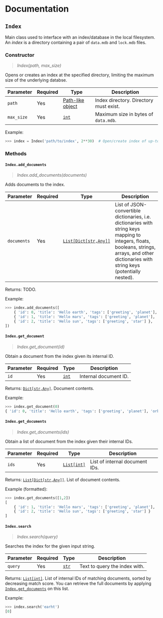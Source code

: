 # Documentation

## `Index`

Main class used to interface with an index/database in the local filesystem. An *index* is a directory containing a pair of `data.mdb` and `lock.mdb` files.

### Constructor

> *Index(path, max_size)*

Opens or creates an index at the specified directory, limiting the maximum size of the underlying databse.

| Parameter | Required | Type | Description |
|-----------|----------|------|-------------|
| `path` | Yes | [Path-like object](https://docs.python.org/3/glossary.html#term-path-like-object) | Index directory. Directory must exist. |
| `max_size` | Yes | [`int`](https://docs.python.org/3/library/functions.html#int) | Maximum size in bytes of `data.mdb`. |

Example:

```py
>>> index = Index('path/to/index', 2**30)  # Open/create index of up-to 1 GiB in size
```

### Methods

#### `Index.add_documents`

> *Index.add_documents(documents)*

Adds documents to the index.

| Parameter | Required | Type | Description |
|-----------|----------|------|-------------|
| `documents` | Yes | [`List[Dict[str,Any]]`](https://docs.python.org/3/library/typing.html#typing.List) | List of JSON-convertible dictionaries, i.e. dictionaries with string keys mapping to integers, floats, booleans, strings, arrays, and other dictionaries with string keys (potentially nested). |

Returns: TODO.

Example:

```py
>>> index.add_documents([
    { 'id': 0, 'title': 'Hello earth', 'tags': ['greeting', 'planet'], 'orbit': 3 },
    { 'id': 1, 'title': 'Hello mars', 'tags': ['greeting', 'planet'], 'orbit': 4 },
    { 'id': 2, 'title': 'Hello sun', 'tags': ['greeting', 'star'] },
])
```

#### `Index.get_document`

> *Index.get_document(id)*

Obtain a document from the index given its internal ID.

| Parameter | Required | Type | Description |
|-----------|----------|------|-------------|
| `id` | Yes | [`int`](https://docs.python.org/3/library/functions.html#int) | Internal document ID. |

Returns: [`Dict[str,Any]`](https://docs.python.org/3/library/typing.html#typing.Dict). Document contents.

Example:

```py
>>> index.get_document(0)
{ 'id': 0, 'title': 'Hello earth', 'tags': ['greeting', 'planet'], 'orbit': 3 }
```

#### `Index.get_documents`

> *Index.get_documents(ids)*

Obtain a list of document from the index given their internal IDs.

| Parameter | Required | Type | Description |
|-----------|----------|------|-------------|
| `ids` | Yes | [`List[int]`](https://docs.python.org/3/library/typing.html#typing.List) | List of internal document IDs. |

Returns: [`List[Dict[str,Any]]`](https://docs.python.org/3/library/typing.html#typing.List). List of document contents.

Example (formatted):
```py
>>> index.get_documents([1,2])
[
    { 'id': 1, 'title': 'Hello mars', 'tags': ['greeting', 'planet'], 'orbit': 4 },
    { 'id': 2, 'title': 'Hello sun', 'tags': ['greeting', 'star'] }
]
```

#### `Index.search`

> *Index.search(query)*

Searches the index for the given input string.

| Parameter | Required | Type | Description |
|-----------|----------|------|-------------|
| `query` | Yes | [`str`](https://docs.python.org/3/library/stdtypes.html#str) | Text to query the index with. |

Returns: [`List[int]`](https://docs.python.org/3/library/typing.html#typing.List). List of internal IDs of matching documents, sorted by decreasing match score. You can retrieve the full documents by applying [`Index.get_documents`](#indexget_documents) on this list.

Example:

```py
>>> index.search('earht')
[0]
```
